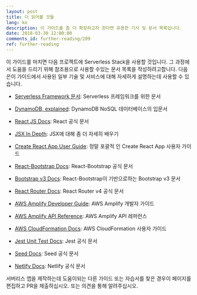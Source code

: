 ```yaml
---
layout: post
title: 더 읽어볼 것들
lang: ko
description: 이 가이드를 좀 더 확장하고자 한다면 유용한 기사 및 문서 목록입니다. 
date: 2018-03-30 12:00:00
comments_id: further-reading/209
ref: further-reading
---
```


이 가이드를 마치면 다음 프로젝트에 Serverless Stack을 사용할 것입니다. 그 과정에서 도움을 드리기 위해 참조용으로 사용할 수있는 문서 목록을 작성하려고합니다. 다음은이 가이드에서 사용된 일부 기술 및 서비스에 대해 자세하게 설명하는데 사용할 수 있습니다.

- [Serverless Framework 문서](https://serverless.com/framework/docs/): Serverless 프레임워크를 위한 문서 

- [DynamoDB, explained](https://www.dynamodbguide.com): DynamoDB NoSQL 데이터베이스의 입문서

- [React JS Docs](https://reactjs.org/docs/hello-world.html): React 공식 문서 

- [JSX In Depth](https://reactjs.org/docs/jsx-in-depth.html): JSX에 대해 좀 더 자세히 배우기

- [Create React App User Guide](https://github.com/facebook/create-react-app/blob/master/packages/react-scripts/template/README.md): 정말 포괄적 인 Create React App 사용자 가이드 

- [React-Bootstrap Docs](https://react-bootstrap.github.io/getting-started/introduction): React-Bootstrap 공식 문서 

- [Bootstrap v3 Docs](http://getbootstrap.com/docs/3.3/getting-started/): React-Bootstrap이 기반으로하는 Bootstrap v3 문서 

- [React Router Docs](https://reacttraining.com/react-router/web/guides/philosophy): React Router v4 공식 문서

- [AWS Amplify Developer Guide](https://aws.github.io/aws-amplify/media/developer_guide): AWS Amplify 개발자 가이드

- [AWS Amplify API Reference](https://aws.github.io/aws-amplify/api/): AWS Amplify API 레퍼런스 

- [AWS CloudFormation Docs](https://docs.aws.amazon.com/AWSCloudFormation/latest/UserGuide/GettingStarted.Walkthrough.html): AWS CloudFormation 사용자 가이드 

- [Jest Unit Test Docs](https://facebook.github.io/jest/docs/en/getting-started.html): Jest 공식 문서 

- [Seed Docs](https://seed.run/docs/): Seed 공식 문서 

- [Netlify Docs](https://www.netlify.com/docs/): Netlify 공식 문서 

서버리스 앱을 제작하는데 도움이되는 다른 가이드 또는 자습서를 찾은 경우이 페이지를 편집하고 PR을 제출하십시오. 또는 의견을 통해 알려주십시오.
